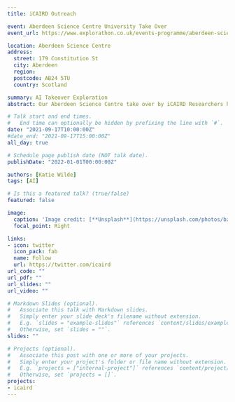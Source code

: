 ```yaml
---
title: iCAIRD Outreach

event: Aberdeen Science Centre University Take Over
event_url: https://www.explorathon.co.uk/events-programme/aberdeen-science-centre-takeover-2/ 

location: Aberdeen Science Centre
address:
  street: 179 Constitution St  
  city: Aberdeen
  region: 
  postcode: AB24 5TU
  country: Scotland

summary: AI Takeover Exploration 
abstract: Our Aberdeen Science Centre take over by iCAIRD Researchers happened on 18th September in which several of the iCAIRD team headed to the Aberdeen Science Centre logged 

# Talk start and end times.
#   End time can optionally be hidden by prefixing the line with `#`.
date: "2021-09-17T10:00:00Z"
#date_end: "2021-09-17T15:00:00Z"
all_day: true

# Schedule page publish date (NOT talk date).
publishDate: "2022-01-01T00:00:00Z"

authors: [Katie Wilde]
tags: [AI]

# Is this a featured talk? (true/false)
featured: false

image:
  caption: 'Image credit: [**Unsplash**](https://unsplash.com/photos/bzdhc5b3Bxs)'
  focal_point: Right

links:
- icon: twitter
  icon_pack: fab
  name: Follow
  url: https://twitter.com/icaird
url_code: ""
url_pdf: ""
url_slides: ""
url_video: ""

# Markdown Slides (optional).
#   Associate this talk with Markdown slides.
#   Simply enter your slide deck's filename without extension.
#   E.g. `slides = "example-slides"` references `content/slides/example-slides.md`.
#   Otherwise, set `slides = ""`.
slides: ""

# Projects (optional).
#   Associate this post with one or more of your projects.
#   Simply enter your project's folder or file name without extension.
#   E.g. `projects = ["internal-project"]` references `content/project/deep-learning/index.md`.
#   Otherwise, set `projects = []`.
projects:
- icaird
---
```


